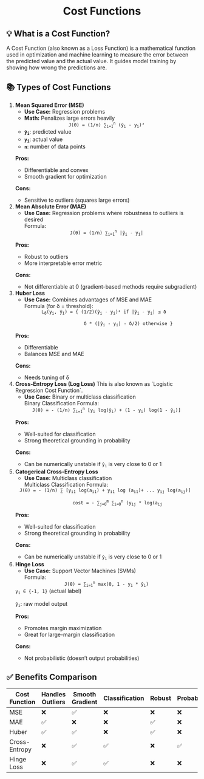 <div align='center'>
    <h1>Cost Functions</h1>
</div>
<div>

##  💡 What is a Cost Function?
A Cost Function (also known as a Loss Function) is a mathematical function used in optimization and machine learning to measure the error between the predicted value and the actual value. It guides model training by showing how wrong the predictions are.

##  📚 Types of Cost Functions
<ol>
<li><strong>Mean Squared Error (MSE)</strong>

-  **Use Case:** Regression problems <br>
-  **Math:** Penalizes large errors heavily <br>

<div>
    <div align='center'>
        <code>J(θ) = (1/n) ∑<sub>i=1</sub><sup>n</sup> (y&#770;<sub>i</sub> - y<sub>i</sub>)²</code>
    </div>
</div>

-   <strong><code>ŷ<sub>i</sub></code></strong>: predicted value <br>
-   <Strong><code>y<sub>i</sub></code></strong>: actual value   <br>
-   <strong><code>n</code></strong>: number of data points  <br>

**Pros:**
-   Differentiable and convex <br>
-   Smooth gradient for optimization <br>

**Cons:**
-   Sensitive to outliers (squares large errors) <br>

<li><strong>Mean Absolute Error (MAE)</strong><br>

-   **Use Case:** Regression problems where robustness to outliers is desired <br>
Formula: 

<div>
    <div align='center'>
        <code>J(θ) = (1/n) ∑<sub>i=1</sub><sup>n</sup> |y&#770;<sub>i</sub> - y<sub>i</sub>|</code>
    </div>
</div>

**Pros:**
-   Robust to outliers <br>
-   More interpretable error metric <br>

**Cons:**
-   Not differentiable at 0 (gradient-based methods require subgradient) <br>
</li>
<li><strong>Huber Loss</strong>

-   **Use Case:** Combines advantages of MSE and MAE <br>
Formula (for δ = threshold): <br>

<div>
    <div align='center'>
        <code><span>L<sub>δ</sub></span>(<span>y<sub>i</sub></span>, <span>y&#770;<sub>i</sub></span>) = { (1/2)(<span>y&#770;<sub>i</sub></span> - <span>y<sub>i</sub></span>)² if |<span>y&#770;<sub>i</sub></span> - <span>y<sub>i</sub></span>| ≤ δ  <br>
                δ * (|<span>y&#770;<sub>i</sub></span> - <span>y<sub>i</sub></span>| - δ/2) otherwise }</code>
    </div>
</div>

**Pros:**
-   Differentiable <br>
-   Balances MSE and MAE <br>

**Cons:**
-   Needs tuning of δ <br>
</li>
<li><strong>Cross-Entropy Loss (Log Loss)</strong>
This is also known as `Logistic Regression Cost Function`.<br>

-   **Use Case:** Binary or multiclass classification <br>
Binary Classification Formula:

<div>
    <div align='center'>
        <code>J(θ) = - (1/n) <span>∑<sub>i=1</sub><sup>n</sup></span> [<span>y<sub>i</sub></span> log(<span>y&#770;<sub>i</sub></span>) + (1 -<span> y<sub>i</sub></span>) log(1 - <span>y&#770;<sub>i</sub></span>)]</code>
    </div>
</div>

**Pros:**
-   Well-suited for classification <br>
-   Strong theoretical grounding in probability <br>

**Cons:**
-   Can be numerically unstable if <code>ŷ<sub>i</sub></code> is very close to 0 or 1
</li>
<li><strong>Catogerical Cross-Entropy Loss</strong>

-   **Use Case:** Multiclass classification <br>
Multiclass Classification Formula:

<div>
    <div align='center'>
        <code>J(θ) = - (1/n) <span>∑</span> [<span>y<sub>i1</sub></span> log(<span>a<sub>i1</sub></span>) + <span>y<sub>i1</sub></span> log (<span>a<sub>i1</sub></span>)+ ... <span>y<sub>ij</sub></span> log(<span>a<sub>ij</sub></span>)] <br>
        cost = - <span>&sum;<sub>j=0</sub><sup>m</sup></span> <span>&sum;<sub>i=0</sub><sup>n</sup></span> (<span>y<sub>ij</sub></span> * log(<span>a<sub>ij</sub></span></code>
    </div>
</div>

**Pros:**
-   Well-suited for classification <br>
-   Strong theoretical grounding in probability <br>

**Cons:**
-   Can be numerically unstable if <code>ŷ<sub>i</sub></code> is very close to 0 or 1
</li>
<li><strong>Hinge Loss</strong>

-  **Use Case:** Support Vector Machines (SVMs) <br>
Formula:
<div>
    <div align='center'>
        <code>J(θ) = <span>∑<sub>i=1</sub><sup>n</sup></span> max(0, 1 - <span>y<sub>i</sub></span> * <span>y&#770;<sub>i</sub></span>)</code>
    </div>
</div>
<code>y<sub>i</sub> ∈ {-1, 1}</code> (actual label)

<code>ŷ<sub>i</sub></code>: raw model output

**Pros:**
-   Promotes margin maximization <br>
-   Great for large-margin classification <br>

**Cons:**
-   Not probabilistic (doesn’t output probabilities) <br>
</ol>
</div>
<div>

##  ✅ Benefits Comparison 
| Cost Function | Handles Outliers | Smooth Gradient | Classification | Robust | Probabilistic |
| ------------- | ---------------- | --------------- | -------------- | ------ | ------------- |
| MSE           | ❌                | ✅               | ❌              | ❌      | ❌             |
| MAE           | ✅                | ❌               | ❌              | ✅      | ❌             |
| Huber         | ✅                | ✅               | ❌              | ✅      | ❌             |
| Cross-Entropy | ❌                | ✅               | ✅              | ❌      | ✅             |
| Hinge Loss    | ❌                | ✅               | ✅              | ❌      | ❌             |

</div>